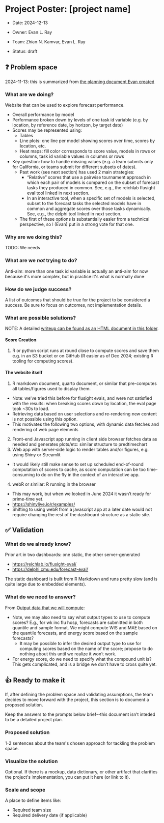 # Project Poster: [project name]

- Date: 2024-12-13

- Owner: Evan L. Ray

- Team: Zhian N. Kamvar, Evan L. Ray

- Status: draft

## ❓ Problem space

2024-11-13: this is summarized from [the planning document Evan created](https://htmlpreview.github.io/?https://github.com/reichlab/decisions/blob/64276d6cf10bffa74d27282f7e6e17054adb813d/project-posters/eval-dashboard/2024-12-13-planning/Evaldashboardplanning.html)

### What are we doing?

Website that can be used to explore forecast performance.
 - Overall performance by model
 - Performance broken down by levels of one task id variable (e.g. by location, by reference date, by horizon, by target date)
 - Scores may be represented using:
     - Tables
     - Line plots: one line per model showing scores over time, scores by location, etc.
     - Heat maps: fill color corresponds to score value, models in rows or columns, task id variable values in columns or rows
 - Key question: how to handle missing values (e.g. a team submits only for California, or teams submit for different subsets of dates).
     - Past work (see next section) has used 2 main strategies:
         - “Relative” scores that use a pairwise tournament approach in which
           each pair of models is compared on the subset of forecast tasks they
           produced in common.  See, e.g., the reichlab flusight eval tool
           linked in next section.
         - In an interactive tool, when a specific set of models is selected,
           subset to the forecast tasks the selected models have in common and
           aggregate scores over those tasks dynamically.  See, e.g., the
           delphi tool linked in next section.
     - The first of these options is substantially easier from a technical perspective, so I (Evan) put in a strong vote for that one.

### Why are we doing this?

TODO: We needs

### What are we _not_ trying to do?

Anti-aim: more than one task id variable is actually an anti-aim for now because it's more complex, but in practice it's what is normally done

### How do we judge success?

A list of outcomes that should be true for the project to be considered a
success. Be sure to focus on outcomes, not implementation details.

### What are possible solutions?

NOTE: A detailed [writeup can be found as an HTML document in this folder](https://htmlpreview.github.io/?https://github.com/reichlab/decisions/blob/64276d6cf10bffa74d27282f7e6e17054adb813d/project-posters/eval-dashboard/2024-12-13-planning/Evaldashboard.html).

#### Score Creation

1. R or python script runs at round close to compute scores and save them e.g. in an S3 bucket or on GitHub (R easier as of Dec 2024; existing R tooling for computing scores).

#### The website itself

1. R markdown document, quarto document, or similar that pre-computes all
   tables/figures used to display them.
  - Note: we’ve tried this before for flusight evals, and were not satisfied
    with the results: when breaking scores down by location, the eval page took
    ~30s to load.
  - Retrieving data based on user selections and re-rendering new content is
    not possible using this option.
  - This motivates the following two options, with dynamic data fetches and
    rendering of web page elements
2. Front-end Javascript app running in client side browser fetches data as
   needed and generates plots/etc: similar structure to predtimechart
3. Web app with server-side logic to render tables and/or figures, e.g. using
   Shiny or Streamlit
  - It would likely still make sense to set up scheduled end-of-round
    computation of scores to cache, as score computation can be too
    time-consuming to do on the fly in the context of an interactive app.
4. webR or similar: R running in the browser
 - This may work, but when we looked in June 2024 it wasn’t ready for
   prime-time yet.
 - https://shinylive.io/r/examples/ 
 - Shifting to using webR from a javascript app at a later date would not
   require changing the rest of the dashboard structure as a static site.

## ✅ Validation

### What do we already know?

Prior art in two dashboards: one static, the other server-generated

 - https://reichlab.io/flusight-eval/
 - https://delphi.cmu.edu/forecast-eval/

The static dashboard is built from R Markdown and runs pretty slow (and is quite
large due to embedded elements). 


### What do we need to answer?

From [Output data that we will compute](https://htmlpreview.github.io/?https://github.com/reichlab/decisions/blob/64276d6cf10bffa74d27282f7e6e17054adb813d/project-posters/eval-dashboard/2024-12-13-planning/Evaldashboard.html#h.gdnhn91qg7og):

 - Note, we may also need to say what output types to use to compute scores?
   E.g., for wk inc flu hosp, forecasts are submitted in both quantile and
   sample format.  We might compute WIS and MAE based on the quantile
   forecasts, and energy score based on the sample forecasts?
   - It may be possible to infer the desired output type to use for computing
     scores based on the name of the score; propose to do nothing about this
     until we realize it won’t work.
 - For energy score, do we need to specify what the compound unit is?  This
   gets complicated, and is a bridge we don’t have to cross quite yet.

## 👍 Ready to make it

If, after defining the problem space and validating assumptions, the team
decides to move forward with the project, this section is to document
a proposed solution.

Keep the answers to the prompts below brief--this document isn't
inteded to be a detailed project plan.

### Proposed solution

1-2 sentences about the team's chosen approach for tackling the problem space.

### Visualize the solution

Optional. If there is a mockup, data dictionary, or other artifact that clarifies
the project's implementation, you can put it here (or link to it).

### Scale and scope

A place to define items like:

- Required team size
- Required delivery date (if applicable)
